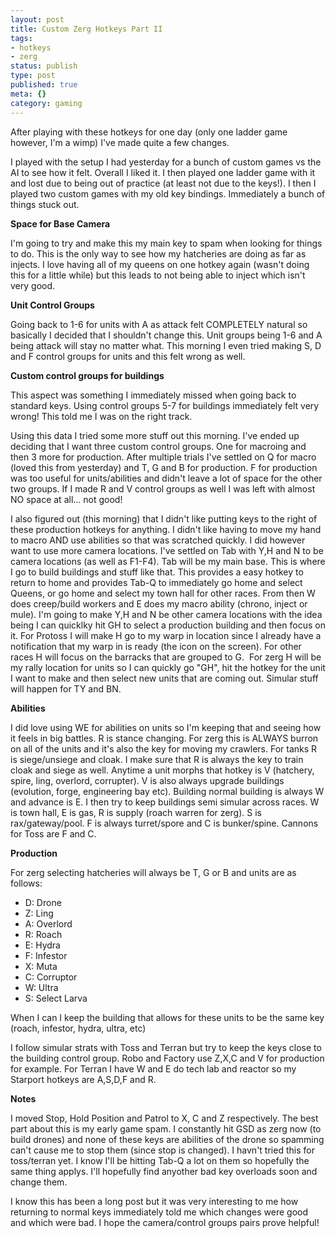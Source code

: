 ```yaml
---
layout: post
title: Custom Zerg Hotkeys Part II
tags:
- hotkeys
- zerg
status: publish
type: post
published: true
meta: {}
category: gaming
---
```

<p>After playing with these hotkeys for one day (only one ladder game however, I'm a wimp) I've made quite a few changes.</p><p>I played with the setup I had yesterday for a bunch of custom games vs the AI to see how it felt. Overall I liked it. I then played one ladder game with it and lost due to being out of practice (at least not due to the keys!). I then I played two custom games with my old key bindings. Immediately a bunch of things stuck out.</p><p><strong>Space for Base Camera</strong></p><p>I'm going to try and make this my main key to spam when looking for things to do. This is the only way to see how my hatcheries are doing as far as injects. I love having all of my queens on one hotkey again (wasn't doing this for a little while) but this leads to not being able to inject which isn't very good.</p><p><strong>Unit Control Groups</strong></p><p>Going back to 1-6 for units with A as attack felt COMPLETELY natural so basically I decided that I shouldn't change this. Unit groups being 1-6 and A being attack will stay no matter what. This morning I even tried making S, D and F control groups for units and this felt wrong as well.</p><p><strong>Custom control groups for buildings</strong></p><p>This aspect was something I immediately missed when going back to standard keys. Using control groups 5-7 for buildings immediately felt very wrong! This told me I was on the right track.</p><p>Using this data I tried some more stuff out this morning. I've ended up deciding that I want three custom control groups. One for macroing and then 3 more for production. After multiple trials I've settled on Q for macro (loved this from yesterday) and T, G and B for production. F for production was too useful for units/abilities and didn't leave a lot of space for the other two groups. If I made R and V control groups as well I was left with almost NO space at all... not good!</p><p>I also figured out (this morning) that I didn't like putting keys to the right of these production hotkeys for anything. I didn't like having to move my hand to macro AND use abilities so that was scratched quickly. I did however want to use more camera locations. I've settled on Tab with Y,H and N to be camera locations (as well as F1-F4). Tab will be my main base. This is where I go to build buildings and stuff like that. This provides a easy hotkey to return to home and provides Tab-Q to immediately go home and select Queens, or go home and select my town hall for other races. From then W does creep/build workers and E does my macro ability (chrono, inject or mule). I'm going to make Y,H and N be other camera locations with the idea being I can quicklky hit GH to select a production building and then focus on it. For Protoss I will make H go to my warp in location since I already have a notification that my warp in is ready (the icon on the screen). For other races H will focus on the barracks that are grouped to G. &nbsp;For zerg H will be my rally location for units so I can quickly go "GH", hit the hotkey for the unit I want to make and then select new units that are coming out. Simular stuff will happen for TY and BN.</p><p><strong>Abilities</strong></p><p>I did love using WE for abilities on units so I'm keeping that and seeing how it feels in big battles. R is stance changing. For zerg this is ALWAYS burron on all of the units and it's also the key for moving my crawlers. For tanks R is siege/unsiege and cloak. I make sure that R is always the key to train cloak and siege as well.&nbsp;Anytime a unit morphs that hotkey is V (hatchery, spire, ling, overlord, corrupter).&nbsp;V is also always upgrade buildings (evolution, forge, engineering bay etc).&nbsp;Building normal building is always W and advance is E. I then try to keep buildings semi simular across races. W is town hall, E is gas, R is supply (roach warren for zerg). S is rax/gateway/pool. F is always turret/spore and C is bunker/spine. Cannons for Toss are F and C.</p><p><strong>Production</strong></p><p>For zerg selecting hatcheries will always be T, G or B and units are as follows:</p><ul><li>D: Drone</li><li>Z: Ling</li><li>A: Overlord</li><li>R: Roach</li><li>E: Hydra</li><li>F: Infestor</li><li>X: Muta</li><li>C: Corruptor</li><li>W: Ultra</li><li>S: Select Larva</li></ul><p>When I can I keep the building that allows for these units to be the same key (roach, infestor, hydra, ultra, etc)</p><p>I follow simular strats with Toss and Terran but try to keep the keys close to the building control group. Robo and Factory use Z,X,C and V for production for example. For Terran I have W and E do tech lab and reactor so my Starport hotkeys are A,S,D,F and R.</p><p><strong>Notes</strong></p><p>I moved Stop, Hold Position and Patrol to X, C and Z respectively. The best part about this is my early game spam. I constantly hit GSD as zerg now (to build drones) and none of these keys are abilities of the drone so spamming can't cause me to stop them (since stop is changed). I havn't tried this for toss/terran yet. I know I'll be hitting Tab-Q a lot on them so hopefully the same thing applys. I'll hopefully find anyother bad key overloads soon and change them.</p><p>I know this has been a long post but it was very interesting to me how returning to normal keys immediately told me which changes were good and which were bad. I hope the camera/control groups pairs prove helpful!</p>
